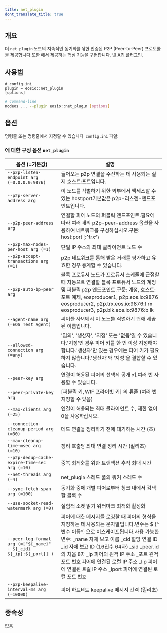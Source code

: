 ```yaml
---
title: net_plugin
dont_translate_title: true
---
```


## 개요

더 `net_plugin` 노드의 지속적인 동기화를 위한 인증된 P2P (Peer-to-Peer) 프로토콜을 제공합니다.또한 에서 제공하는 핵심 기능을 구현합니다. [넷 API 플러그인](./net-api-plugin.md).

## 사용법

```console
# config.ini
plugin = eosio::net_plugin
[options]
```
```sh
# command-line
nodeos ... --plugin eosio::net_plugin [options]
```

## 옵션

명령줄 또는 명령줄에서 지정할 수 있습니다. `config.ini` 파일:

### 에 대한 구성 옵션 `net_plugin`

옵션 (=기본값) | 설명
-|-
`--p2p-listen-endpoint arg (=0.0.0.0:9876)` | 들어오는 p2p 연결을 수신하는 데 사용되는 실제 호스트:포트입니다.
`--p2p-server-address arg` | 이 노드를 식별하기 위한 외부에서 액세스할 수 있는 host:port기본값은 p2p-리스젠-엔드포인트입니다.
`--p2p-peer-address arg` | 연결할 피어 노드의 퍼블릭 엔드포인트.필요에 따라 여러 개의 p2p-peer-address 옵션을 사용하여 네트워크를 구성하십시오.구문: host:port [:^trx^\ |^blk^] 선택적 'trx' 및 'blk'는 노드에 트랜잭션 'trx' 또는 블록 'blk'만 전송해야 함을 나타냅니다.예: p2p.eos.io:9876 p2p.trx.eos.io:9876:trx p2p.blk.eos.io:9876:blk
`--p2p-max-nodes-per-host arg (=1)` | 단일 IP 주소의 최대 클라이언트 노드 수
`--p2p-accept-transactions arg (=1)` | p2p 네트워크를 통해 받은 거래를 평가하고 유효한 경우 중계할 수 있습니다.
`--p2p-auto-bp-peer arg` | 블록 프로듀서 노드가 프로듀서 스케줄에 근접할 때 자동으로 연결할 블록 프로듀서 노드의 계정 및 퍼블릭 p2p 엔드포인트.구문: 계정, 호스트:포트 예제, eosproducer1, p2p.eos.io:9876 eosproducer2, p2p.trx.eos.io:9876:t rx eosproducer3, p2p.blk.eos.io:9876:b lk
`--agent-name arg (=EOS Test Agent)` | 피어들 사이에서 이 노드를 식별하기 위해 제공된 이름입니다.
`--allowed-connection arg (=any)` | '임의', '생산자', '지정' 또는 '없음'일 수 있습니다.'지정'인 경우 피어 키를 한 번 이상 지정해야 합니다.'생산자'만 있는 경우에는 피어 키가 필요하지 않습니다.'생산자'와 '지정'을 결합할 수 있습니다.
`--peer-key arg` | 연결이 허용된 피어의 선택적 공개 키.여러 번 사용할 수 있습니다.
`--peer-private-key arg` | [퍼블릭 키, WIF 프라이빗 키] 의 튜플 (여러 번 지정할 수 있음)
`--max-clients arg (=25)` | 연결이 허용되는 최대 클라이언트 수, 제한 없이 0을 사용하십시오.
`--connection-cleanup-period arg (=30)` | 데드 연결을 정리하기 전에 대기하는 시간 (초)
`--max-cleanup-time-msec arg (=10)` | 정리 호출당 최대 연결 정리 시간 (밀리초)
`--p2p-dedup-cache-expire-time-sec arg (=10)` | 중복 최적화를 위한 트랜잭션 추적 최대 시간
`--net-threads arg (=4)` | net_plugin 스레드 풀의 워커 스레드 수
`--sync-fetch-span arg (=100)` | 동기화 중에 개별 피어로부터 청크 내에서 검색할 블록 수
`--use-socket-read-watermark arg (=0)` | 실험적 소켓 읽기 워터마크 최적화 활성화
`--peer-log-format arg (=["${_name}" - ${_cid} ${_ip}:${_port}] )` | 피어에 대한 메시지를 로깅할 때 피어의 형식을 지정하는 데 사용되는 문자열입니다.변수는 $ {^변수 이름^} 으로 이스케이프됩니다.사용 가능한 변수: _name 자체 보고 이름 _cid 할당 연결 ID _id 자체 보고 ID (16진수 64자) _sid _peer.id의 처음 8자 _ip 피어의 원격 IP 주소 _포트 원격 포트 번호 피어에 연결된 로컬 IP 주소 _lip 피어에 연결된 로컬 IP 주소 _lport 피어에 연결된 로컬 포트 번호
`--p2p-keepalive-interval-ms arg (=10000)` | 피어 하트비트 keepalive 메시지 간격 (밀리초)

## 종속성

없음
